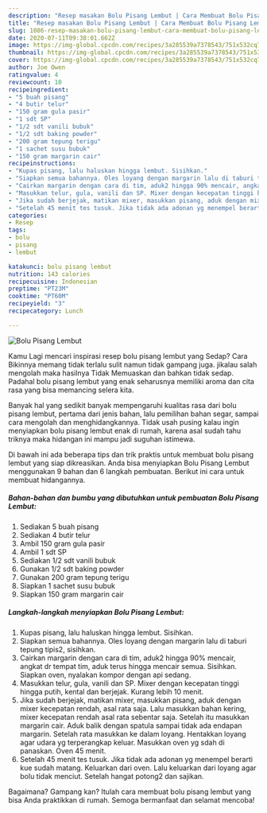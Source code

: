 ```yaml
---
description: "Resep masakan Bolu Pisang Lembut | Cara Membuat Bolu Pisang Lembut Yang Bikin Ngiler"
title: "Resep masakan Bolu Pisang Lembut | Cara Membuat Bolu Pisang Lembut Yang Bikin Ngiler"
slug: 1086-resep-masakan-bolu-pisang-lembut-cara-membuat-bolu-pisang-lembut-yang-bikin-ngiler
date: 2020-07-11T09:38:01.662Z
image: https://img-global.cpcdn.com/recipes/3a285539a7378543/751x532cq70/bolu-pisang-lembut-foto-resep-utama.jpg
thumbnail: https://img-global.cpcdn.com/recipes/3a285539a7378543/751x532cq70/bolu-pisang-lembut-foto-resep-utama.jpg
cover: https://img-global.cpcdn.com/recipes/3a285539a7378543/751x532cq70/bolu-pisang-lembut-foto-resep-utama.jpg
author: Joe Owen
ratingvalue: 4
reviewcount: 10
recipeingredient:
- "5 buah pisang"
- "4 butir telur"
- "150 gram gula pasir"
- "1 sdt SP"
- "1/2 sdt vanili bubuk"
- "1/2 sdt baking powder"
- "200 gram tepung terigu"
- "1 sachet susu bubuk"
- "150 gram margarin cair"
recipeinstructions:
- "Kupas pisang, lalu haluskan hingga lembut. Sisihkan."
- "Siapkan semua bahannya. Oles loyang dengan margarin lalu di taburi tepung tipis2, sisihkan."
- "Cairkan margarin dengan cara di tim, aduk2 hingga 90% mencair, angkat dr tempat tim, aduk terus hingga mencair semua. Sisihkan. Siapkan oven, nyalakan kompor dengan api sedang."
- "Masukkan telur, gula, vanili dan SP. Mixer dengan kecepatan tinggi hingga putih, kental dan berjejak. Kurang lebih 10 menit."
- "Jika sudah berjejak, matikan mixer, masukkan pisang, aduk dengan mixer kecepatan rendah, asal rata saja. Lalu masukkan bahan kering, mixer kecepatan rendah asal rata sebentar saja. Setelah itu masukkan margarin cair. Aduk balik dengan spatula sampai tidak ada endapan margarin. Setelah rata masukkan ke dalam loyang. Hentakkan loyang agar udara yg terperangkap keluar. Masukkan oven yg sdah di panaskan. Oven 45 menit."
- "Setelah 45 menit tes tusuk. Jika tidak ada adonan yg menempel berarti kue sudah matang. Keluarkan dari oven. Lalu keluarkan dari loyang agar bolu tidak menciut. Setelah hangat potong2 dan sajikan."
categories:
- Resep
tags:
- bolu
- pisang
- lembut

katakunci: bolu pisang lembut 
nutrition: 143 calories
recipecuisine: Indonesian
preptime: "PT23M"
cooktime: "PT60M"
recipeyield: "3"
recipecategory: Lunch

---
```



![Bolu Pisang Lembut](https://img-global.cpcdn.com/recipes/3a285539a7378543/751x532cq70/bolu-pisang-lembut-foto-resep-utama.jpg)

Kamu Lagi mencari inspirasi resep bolu pisang lembut yang Sedap? Cara Bikinnya memang tidak terlalu sulit namun tidak gampang juga. jikalau salah mengolah maka hasilnya Tidak Memuaskan dan bahkan tidak sedap. Padahal bolu pisang lembut yang enak seharusnya memiliki aroma dan cita rasa yang bisa memancing selera kita.

Banyak hal yang sedikit banyak mempengaruhi kualitas rasa dari bolu pisang lembut, pertama dari jenis bahan, lalu pemilihan bahan segar, sampai cara mengolah dan menghidangkannya. Tidak usah pusing kalau ingin menyiapkan bolu pisang lembut enak di rumah, karena asal sudah tahu triknya maka hidangan ini mampu jadi suguhan istimewa.




Di bawah ini ada beberapa tips dan trik praktis untuk membuat bolu pisang lembut yang siap dikreasikan. Anda bisa menyiapkan Bolu Pisang Lembut menggunakan 9 bahan dan 6 langkah pembuatan. Berikut ini cara untuk membuat hidangannya.

<!--inarticleads1-->

##### Bahan-bahan dan bumbu yang dibutuhkan untuk pembuatan Bolu Pisang Lembut:

1. Sediakan 5 buah pisang
1. Sediakan 4 butir telur
1. Ambil 150 gram gula pasir
1. Ambil 1 sdt SP
1. Sediakan 1/2 sdt vanili bubuk
1. Gunakan 1/2 sdt baking powder
1. Gunakan 200 gram tepung terigu
1. Siapkan 1 sachet susu bubuk
1. Siapkan 150 gram margarin cair




<!--inarticleads2-->

##### Langkah-langkah menyiapkan Bolu Pisang Lembut:

1. Kupas pisang, lalu haluskan hingga lembut. Sisihkan.
1. Siapkan semua bahannya. Oles loyang dengan margarin lalu di taburi tepung tipis2, sisihkan.
1. Cairkan margarin dengan cara di tim, aduk2 hingga 90% mencair, angkat dr tempat tim, aduk terus hingga mencair semua. Sisihkan. Siapkan oven, nyalakan kompor dengan api sedang.
1. Masukkan telur, gula, vanili dan SP. Mixer dengan kecepatan tinggi hingga putih, kental dan berjejak. Kurang lebih 10 menit.
1. Jika sudah berjejak, matikan mixer, masukkan pisang, aduk dengan mixer kecepatan rendah, asal rata saja. Lalu masukkan bahan kering, mixer kecepatan rendah asal rata sebentar saja. Setelah itu masukkan margarin cair. Aduk balik dengan spatula sampai tidak ada endapan margarin. Setelah rata masukkan ke dalam loyang. Hentakkan loyang agar udara yg terperangkap keluar. Masukkan oven yg sdah di panaskan. Oven 45 menit.
1. Setelah 45 menit tes tusuk. Jika tidak ada adonan yg menempel berarti kue sudah matang. Keluarkan dari oven. Lalu keluarkan dari loyang agar bolu tidak menciut. Setelah hangat potong2 dan sajikan.




Bagaimana? Gampang kan? Itulah cara membuat bolu pisang lembut yang bisa Anda praktikkan di rumah. Semoga bermanfaat dan selamat mencoba!
